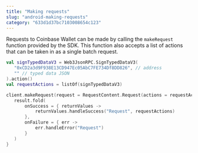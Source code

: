 ```yaml
---
title: "Making requests"
slug: "android-making-requests"
category: "633d1d37bc7103008654c123"
---
```


Requests to Coinbase Wallet can be made by calling the `makeRequest` function provided by the SDK. This function also accepts a list of actions that can be taken in as a single batch request.

```kotlin Kotlin
val signTypedDataV3 = Web3JsonRPC.SignTypedDataV3(
   "0xCD2a3d9F938E13CD947Ec05AbC7FE734Df8DD826", // address
   "" // typed data JSON
).action()
val requestActions = listOf(signTypedDataV3)

client.makeRequest(request = RequestContent.Request(actions = requestActions)) { result ->
   result.fold(
       onSuccess = { returnValues ->
           returnValues.handleSuccess("Request", requestActions)
       },
       onFailure = { err ->
           err.handleError("Request")
       }
   )
}
```